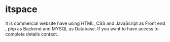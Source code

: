 # itspace
It is commercial website have using HTML, CSS and JavaScript as Front end , php as Backend and MYSQL as Database. If you want to have access to complete details contact.
